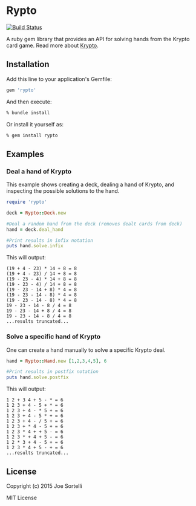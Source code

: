 # Rypto

[![Build Status](https://travis-ci.org/sortelli/rypto.svg?branch=develop)](https://travis-ci.org/sortelli/rypto)

A ruby gem library that provides an API for solving hands from the
Krypto card game.  Read more about
[Krypto](http://en.wikipedia.org/wiki/Krypto_%28game%29).

## Installation

Add this line to your application's Gemfile:

```ruby
gem 'rypto'
```

And then execute:

```bash
% bundle install
```

Or install it yourself as:

```bash
% gem install rypto
```

## Examples

### Deal a hand of Krypto

This example shows creating a deck, dealing a hand of Krypto, and
inspecting the possible solutions to the hand.

```ruby
require 'rypto'

deck = Rypto::Deck.new

#Deal a random hand from the deck (removes dealt cards from deck)
hand = deck.deal_hand

#Print results in infix notation
puts hand.solve.infix
```

This will output:

```
(19 + 4 - 23) * 14 + 8 = 8
(19 + 4 - 23) / 14 + 8 = 8
(19 - 23 - 4) * 14 + 8 = 8
(19 - 23 - 4) / 14 + 8 = 8
(19 - 23 - 14 + 8) * 4 = 8
(19 - 23 - 14 - 8) * 4 = 8
(19 - 23 - 14 - 8) * 4 = 8
19 - 23 - 14 - 8 / 4 = 8
19 - 23 - 14 + 8 / 4 = 8
19 - 23 - 14 - 8 / 4 = 8
...results truncated...
```

### Solve a specific hand of Krypto

One can create a hand manually to solve a specific Krypto deal.

```ruby
hand = Rypto::Hand.new [1,2,3,4,5], 6

#Print results in postfix notation
puts hand.solve.postfix
```

This will output:

```
1 2 + 3 4 + 5 - * = 6
1 2 3 + 4 - 5 + * = 6
1 2 3 + 4 - * 5 + = 6
1 2 3 + 4 - 5 * + = 6
1 2 3 + 4 - / 5 + = 6
1 2 3 + * 4 - 5 + = 6
1 2 3 * 4 + + 5 - = 6
1 2 3 * + 4 + 5 - = 6
1 2 * 3 + 4 - 5 + = 6
1 2 3 * 4 + 5 - + = 6
...results truncated...
```

## License

Copyright (c) 2015 Joe Sortelli

MIT License
